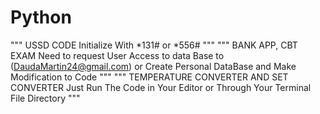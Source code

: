 # Python
"""
          USSD CODE 
          Initialize With *131# or *556#
"""
"""
          BANK APP, CBT EXAM
          Need to request User Access to data Base to (DaudaMartin24@gmail.com) or Create Personal DataBase and Make Modification to Code
"""
"""
          TEMPERATURE CONVERTER AND SET CONVERTER
          Just Run The Code in Your Editor or Through Your Terminal File Directory
"""

